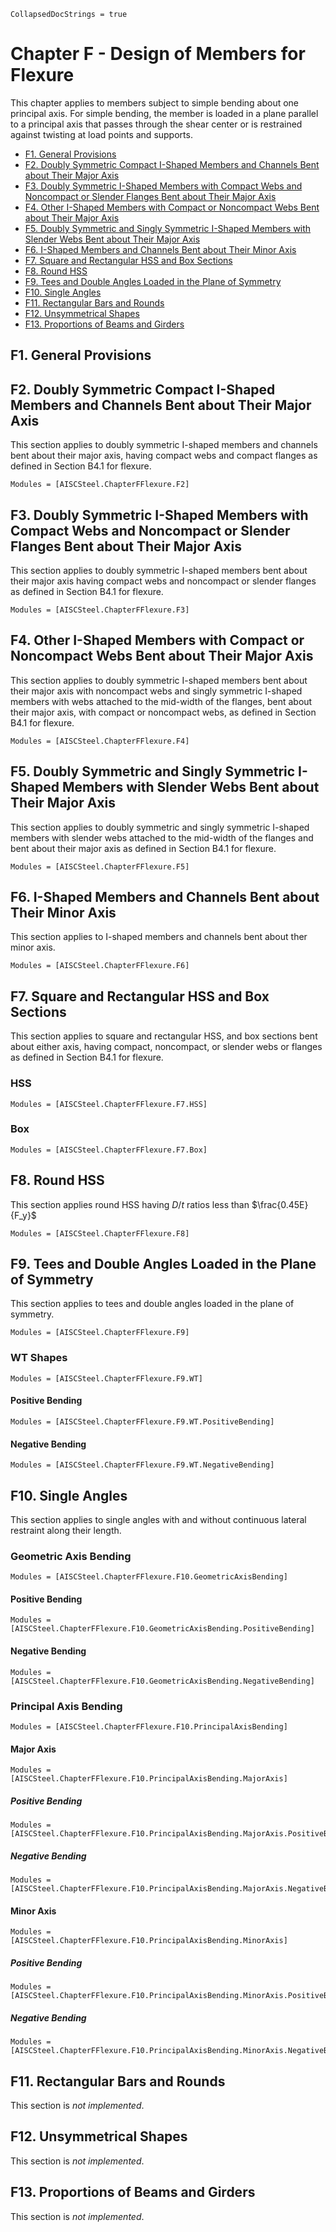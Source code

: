 ```@meta
CollapsedDocStrings = true
```

# Chapter F - Design of Members for Flexure

This chapter applies to members subject to simple bending about one principal axis. For
simple bending, the member is loaded in a plane parallel to a principal axis that passes
through the shear center or is restrained against twisting at load points and supports.

- [F1. General Provisions](@ref)
- [F2. Doubly Symmetric Compact I-Shaped Members and Channels Bent about Their Major Axis](@ref)
- [F3. Doubly Symmetric I-Shaped Members with Compact Webs and Noncompact or Slender Flanges Bent about Their Major Axis](@ref)
- [F4. Other I-Shaped Members with Compact or Noncompact Webs Bent about Their Major Axis](@ref)
- [F5. Doubly Symmetric and Singly Symmetric I-Shaped Members with Slender Webs Bent about Their Major Axis](@ref)
- [F6. I-Shaped Members and Channels Bent about Their Minor Axis](@ref)
- [F7. Square and Rectangular HSS and Box Sections](@ref)
- [F8. Round HSS](@ref)
- [F9. Tees and Double Angles Loaded in the Plane of Symmetry](@ref)
- [F10. Single Angles](@ref)
- [F11. Rectangular Bars and Rounds](@ref)
- [F12. Unsymmetrical Shapes](@ref)
- [F13. Proportions of Beams and Girders](@ref)

## F1. General Provisions

## F2. Doubly Symmetric Compact I-Shaped Members and Channels Bent about Their Major Axis

This section applies to doubly symmetric I-shaped members and channels bent about
their major axis, having compact webs and compact flanges as defined in Section
B4.1 for flexure.

```@autodocs
Modules = [AISCSteel.ChapterFFlexure.F2]
```

## F3. Doubly Symmetric I-Shaped Members with Compact Webs and Noncompact or Slender Flanges Bent about Their Major Axis

This section applies to doubly symmetric I-shaped members bent about their major
axis having compact webs and noncompact or slender flanges as defined in Section
B4.1 for flexure.

```@autodocs
Modules = [AISCSteel.ChapterFFlexure.F3]
```

## F4. Other I-Shaped Members with Compact or Noncompact Webs Bent about Their Major Axis

This section applies to doubly symmetric I-shaped members bent about their major
axis with noncompact webs and singly symmetric I-shaped members with webs
attached to the mid-width of the flanges, bent about their major axis, with compact
or noncompact webs, as defined in Section B4.1 for flexure.

```@autodocs
Modules = [AISCSteel.ChapterFFlexure.F4]
```

## F5. Doubly Symmetric and Singly Symmetric I-Shaped Members with Slender Webs Bent about Their Major Axis

This section applies to doubly symmetric and singly symmetric I-shaped members
with slender webs attached to the mid-width of the flanges and bent about their major
axis as defined in Section B4.1 for flexure.

```@autodocs
Modules = [AISCSteel.ChapterFFlexure.F5]
```

## F6. I-Shaped Members and Channels Bent about Their Minor Axis

This section applies to I-shaped members and channels bent about ther minor axis.

```@autodocs
Modules = [AISCSteel.ChapterFFlexure.F6]
```

## F7. Square and Rectangular HSS and Box Sections

This section applies to square and rectangular HSS, and box sections bent about
either axis, having compact, noncompact, or slender webs or flanges as defined in Section
B4.1 for flexure.


### HSS

```@autodocs
Modules = [AISCSteel.ChapterFFlexure.F7.HSS]
```

### Box

```@autodocs
Modules = [AISCSteel.ChapterFFlexure.F7.Box]
```

## F8. Round HSS

This section applies round HSS having $D/t$ ratios less than $\frac{0.45E}{F_y}$

```@autodocs
Modules = [AISCSteel.ChapterFFlexure.F8]
```

## F9. Tees and Double Angles Loaded in the Plane of Symmetry

This section applies to tees and double angles loaded in the plane of symmetry.

```@autodocs
Modules = [AISCSteel.ChapterFFlexure.F9]
```

### WT Shapes

```@autodocs
Modules = [AISCSteel.ChapterFFlexure.F9.WT]
```

#### Positive Bending

```@autodocs
Modules = [AISCSteel.ChapterFFlexure.F9.WT.PositiveBending]
```

#### Negative Bending

```@autodocs
Modules = [AISCSteel.ChapterFFlexure.F9.WT.NegativeBending]
```

## F10. Single Angles

This section applies to single angles with and without continuous lateral restraint along their length.

### Geometric Axis Bending

```@autodocs
Modules = [AISCSteel.ChapterFFlexure.F10.GeometricAxisBending]
```

#### Positive Bending

```@autodocs
Modules = [AISCSteel.ChapterFFlexure.F10.GeometricAxisBending.PositiveBending]
```

#### Negative Bending

```@autodocs
Modules = [AISCSteel.ChapterFFlexure.F10.GeometricAxisBending.NegativeBending]
```

### Principal Axis Bending

```@autodocs
Modules = [AISCSteel.ChapterFFlexure.F10.PrincipalAxisBending]
```

#### Major Axis

```@autodocs
Modules = [AISCSteel.ChapterFFlexure.F10.PrincipalAxisBending.MajorAxis]
```

##### Positive Bending

```@autodocs
Modules = [AISCSteel.ChapterFFlexure.F10.PrincipalAxisBending.MajorAxis.PositiveBending]
```

##### Negative Bending

```@autodocs
Modules = [AISCSteel.ChapterFFlexure.F10.PrincipalAxisBending.MajorAxis.NegativeBending]
```

#### Minor Axis

```@autodocs
Modules = [AISCSteel.ChapterFFlexure.F10.PrincipalAxisBending.MinorAxis]
```

##### Positive Bending

```@autodocs
Modules = [AISCSteel.ChapterFFlexure.F10.PrincipalAxisBending.MinorAxis.PositiveBending]
```

##### Negative Bending

```@autodocs
Modules = [AISCSteel.ChapterFFlexure.F10.PrincipalAxisBending.MinorAxis.NegativeBending]
```

## F11. Rectangular Bars and Rounds

This section is *not implemented*.

## F12. Unsymmetrical Shapes

This section is *not implemented*.

## F13. Proportions of Beams and Girders

This section is *not implemented*.
